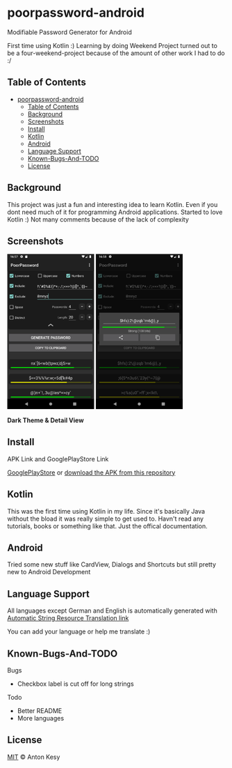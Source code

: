 # poorpassword-android

Modifiable Password Generator for Android

First time using Kotlin :) Learning by doing
Weekend Project turned out to be a four-weekend-project because of the amount of other work I had to do :/

## Table of Contents

- [poorpassword-android](#poorpassword-android)
  - [Table of Contents](#table-of-contents)
  - [Background](#background)
  - [Screenshots](#screenshots)
  - [Install](#install)
  - [Kotlin](#kotlin)
  - [Android](#android)
  - [Language Support](#language-support)
  - [Known-Bugs-And-TODO](#known-bugs-and-todo)
  - [License](#license)

## Background
This project was just a fun and interesting idea to learn Kotlin. Even if you dont need much of it for programming Android applications. Started to love Kotlin :) Not many comments because of the lack of complexity

## Screenshots

<p float="left">
<img src="screenshots/phone/Screenshot_1608998274.png?raw=true" width="200" />
<img src="screenshots/phone/Screenshot_1608998326.png?raw=true" width="200" />
</p>

**Dark Theme & Detail View**

## Install

APK Link and GooglePlayStore Link

[GooglePlayStore](https://play.google.com/store/apps/details?id=com.poorskill.poorpassword "PoorPassword on GooglePlayStore") or [download the APK from this repository](../master/app/release/poorpassword.apk)

## Kotlin

This was the first time using Kotlin in my life. Since it's basically Java without the bload it was really simple to get used to. Havn't read any tutorials, books or something like that. Just the offical documentation. 

## Android

Tried some new stuff like CardView, Dialogs and Shortcuts but still pretty new to Android Development

## Language Support

All languages except German and English is automatically generated with [Automatic String Resource Translation link](https://asrt.gluege.boerde.de/)

You can add your language or help me translate :) 

## Known-Bugs-And-TODO

Bugs
* Checkbox label is cut off for long strings

Todo
* Better README
* More languages

## License

[MIT](LICENSE) © Anton Kesy
